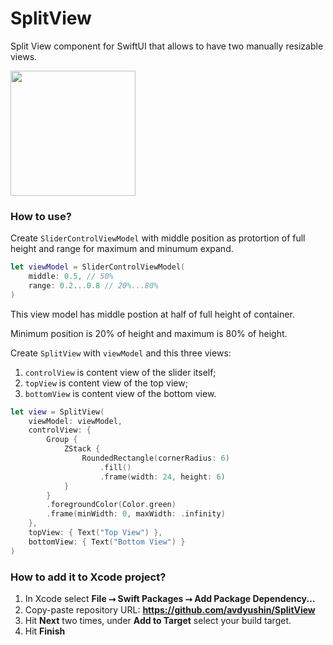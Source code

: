 # SplitView

Split View component for SwiftUI that allows to have two manually resizable views.

<img src="https://raw.githubusercontent.com/avdyushin/SplitView/master/Assets/SplitView.gif" width="200px" />

### How to use?

Create `SliderControlViewModel` with middle position as protortion of full height
and range for maximum and minumum expand.

```swift
let viewModel = SliderControlViewModel(
    middle: 0.5, // 50%
    range: 0.2...0.8 // 20%...80%
)
```

This view model has middle postion at half of full height of container.

Minimum position is 20% of height and maximum is 80% of height.

Create `SplitView` with `viewModel` and this three views:

1. `controlView` is content view of the slider itself;
1. `topView` is content view of the top view;
1. `bottomView` is content view of the bottom view.

```swift
let view = SplitView(
    viewModel: viewModel,
    controlView: {
        Group {
            ZStack {
                RoundedRectangle(cornerRadius: 6)
                    .fill()
                    .frame(width: 24, height: 6)
            }
        }
        .foregroundColor(Color.green)
        .frame(minWidth: 0, maxWidth: .infinity)
    },
    topView: { Text("Top View") },
    bottomView: { Text("Bottom View") }
)
```

### How to add it to Xcode project?

1. In Xcode select **File ⭢ Swift Packages ⭢ Add Package Dependency...**
1. Copy-paste repository URL: **https://github.com/avdyushin/SplitView**
1. Hit **Next** two times, under **Add to Target** select your build target.
1. Hit **Finish**
